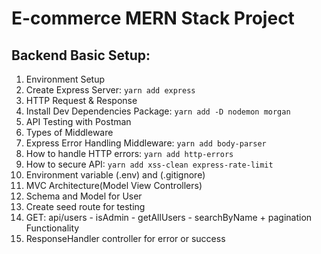 # E-commerce MERN Stack Project

## Backend Basic Setup:

1. Environment Setup
1. Create Express Server: `yarn add express`
1. HTTP Request & Response
1. Install Dev Dependencies Package: `yarn add -D nodemon morgan`
1. API Testing with Postman
1. Types of Middleware
1. Express Error Handling Middleware: `yarn add body-parser`
1. How to handle HTTP errors: `yarn add http-errors`
1. How to secure API: `yarn add xss-clean express-rate-limit`
1. Environment variable (.env) and (.gitignore)
1. MVC Architecture(Model View Controllers)
1. Schema and Model for User
1. Create seed route for testing
1. GET: api/users - isAdmin - getAllUsers - searchByName + pagination Functionality
1. ResponseHandler controller for error or success
